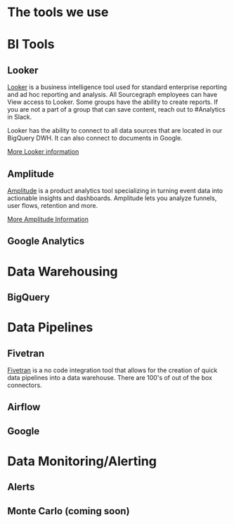 # **The tools we use**

# BI Tools

## Looker
[Looker](https://sourcegraph.looker.com/browse) is a business intelligence tool used for standard enterprise reporting and ad hoc reporting and analysis. All Sourcegraph employees can have View access to Looker. Some groups have the ability to create reports. If you are not a part of a group that can save content, reach out to #Analytics in Slack.

Looker has the ability to connect to all data sources that are located in our BigQuery DWH. It can also connect to documents in Google.

[More Looker information](looker.md)

## Amplitude
[Amplitude](https://analytics.amplitude.com/sourcegraph/home?source=redirect:%20feature%20disabled) is a product analytics tool specializing in turning event data into actionable insights and dashboards. Amplitude lets you analyze funnels, user flows, retention and more.

[More Amplitude Information](amplitude.md)

## Google Analytics

# Data Warehousing

## BigQuery

# Data Pipelines

## Fivetran
[Fivetran](https://www.fivetran.com/) is a no code integration tool that allows for the creation of quick data pipelines into a data warehouse.  There are 100's of out of the box connectors.

## Airflow

## Google

# Data Monitoring/Alerting

## Alerts

## Monte Carlo (coming soon)
